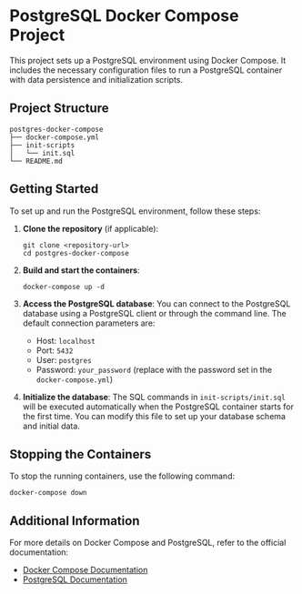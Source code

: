 # PostgreSQL Docker Compose Project

This project sets up a PostgreSQL environment using Docker Compose. It includes the necessary configuration files to run a PostgreSQL container with data persistence and initialization scripts.

## Project Structure

```
postgres-docker-compose
├── docker-compose.yml
├── init-scripts
│   └── init.sql
└── README.md
```

## Getting Started

To set up and run the PostgreSQL environment, follow these steps:

1. **Clone the repository** (if applicable):
   ```
   git clone <repository-url>
   cd postgres-docker-compose
   ```

2. **Build and start the containers**:
   ```
   docker-compose up -d
   ```

3. **Access the PostgreSQL database**:
   You can connect to the PostgreSQL database using a PostgreSQL client or through the command line. The default connection parameters are:
   - Host: `localhost`
   - Port: `5432`
   - User: `postgres`
   - Password: `your_password` (replace with the password set in the `docker-compose.yml`)

4. **Initialize the database**:
   The SQL commands in `init-scripts/init.sql` will be executed automatically when the PostgreSQL container starts for the first time. You can modify this file to set up your database schema and initial data.

## Stopping the Containers

To stop the running containers, use the following command:
```
docker-compose down
```

## Additional Information

For more details on Docker Compose and PostgreSQL, refer to the official documentation:
- [Docker Compose Documentation](https://docs.docker.com/compose/)
- [PostgreSQL Documentation](https://www.postgresql.org/docs/)
